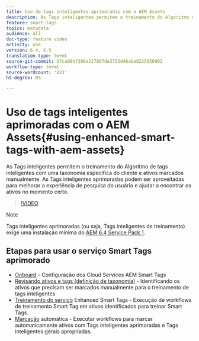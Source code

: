 ```yaml
---
title: Uso de tags inteligentes aprimoradas com o AEM Assets
description: As Tags inteligentes permitem o treinamento do Algoritmo de tags inteligentes com uma taxonomia específica do cliente e ativos marcados manualmente. As Tags inteligentes aprimoradas podem ser aproveitadas para melhorar a experiência de pesquisa do usuário e ajudar a encontrar os ativos no momento certo.
feature: smart-tags
topics: metadata
audience: all
doc-type: feature video
activity: use
version: 6.4, 6.5
translation-type: tm+mt
source-git-commit: 67ca08bf386a217807da3755d46abed225050d02
workflow-type: tm+mt
source-wordcount: '221'
ht-degree: 0%

---
```



# Uso de tags inteligentes aprimoradas com o AEM Assets{#using-enhanced-smart-tags-with-aem-assets}

As Tags inteligentes permitem o treinamento do Algoritmo de tags inteligentes com uma taxonomia específica do cliente e ativos marcados manualmente. As Tags inteligentes aprimoradas podem ser aproveitadas para melhorar a experiência de pesquisa do usuário e ajudar a encontrar os ativos no momento certo.

>[!VIDEO](https://video.tv.adobe.com/v/22254/?quality=9&learn=on)

>[!NOTE]
> Tags inteligentes aprimoradas (ou seja, Tags inteligentes de treinamento) exige uma instalação mínima do [AEM 6.4 Service Pack 1](https://docs.adobe.com/content/help/en/experience-manager-64/release-notes/sp-release-notes.html#experience-manager-6410).

## Etapas para usar o serviço Smart Tags aprimorado

* [Onboard](https://docs.adobe.com/content/help/en/experience-manager-65/assets/managing/config-smart-tagging.html) - Configuração dos Cloud Services AEM Smart Tags
* [Revisando ativos e tags (definição de taxonomia)](https://docs.adobe.com/content/help/en/experience-manager-65/assets/managing/smart-tags-training-guidelines.html) - Identificando os ativos que precisam ser marcados manualmente para o treinamento de tags inteligentes
* [Treinamento do serviço](https://docs.adobe.com/content/help/en/experience-manager-64/assets/administer/enhanced-smart-tags.html#TrainingtheEnhancedSmartTagsservice) Enhanced Smart Tags - Execução de workflows de treinamento Smart Tag em ativos identificados para treinar Smart Tags.
* [Marcação](https://docs.adobe.com/content/help/en/experience-manager-65/assets/administer/enhanced-smart-tags.html#Taggingassetsautomatically) automática - Executar workflows para marcar automaticamente ativos com Tags inteligentes aprimoradas e Tags inteligentes gerais apropriadas.
